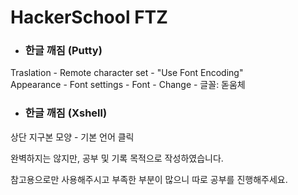 # HackerSchool FTZ

- <h3> 한글 깨짐 (Putty) <br>
Traslation - Remote character set - "Use Font Encoding" <br>
Appearance - Font settings - Font - Change - 글꼴: 돋움체 <br>

- <h3> 한글 깨짐 (Xshell) <br>
상단 지구본 모양 - 기본 언어 클릭 <br>

<p>  완벽하지는 않지만, 공부 및 기록 목적으로 작성하였습니다. </p>
<p>  참고용으로만 사용해주시고 부족한 부분이 많으니 따로 공부를 진행해주세요. </p>
